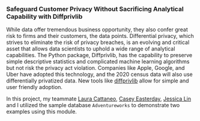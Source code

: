 ### Safeguard Customer Privacy Without Sacrificing Analytical Capability with Diffprivlib

While data offer tremendous business opportunity, they also confer great risk to firms and their customers, the data points. Differential privacy, which strives to eliminate the risk of privacy breaches, is an evolving and critical asset that allows data scientists to uphold a wide range of analytical capabilities. The Python package, Diffprivlib, has the capability to preserve simple descriptive statistics and complicated machine learning algorithms but not risk the privacy act violation. Companies like Apple, Google, and Uber have adopted this technology, and the 2020 census data will also use differentially privatized data. New tools like [diffprivlib](https://diffprivlib.readthedocs.io/en/latest/index.html) allow for simple and user friendly adoption. 

In this project, my teammate [Laura Cattaneo](https://github.umn.edu/catta008), [Casey Easterday](https://github.umn.edu/easte060),  [Jessica Lin](https://github.umn.edu/LIN00491) and I utilized the sample database `Adventureworks` to demonstrate two examples using this module.

